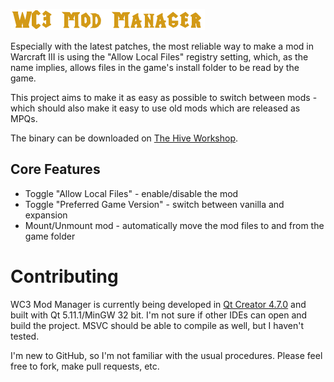![WC3 Mod Manager](https://raw.githubusercontent.com/EzraZebra/WC3ModManager/master/img/logo.png)

Especially with the latest patches, the most reliable way to make a mod in Warcraft III is using the "Allow Local Files" registry setting, which, as the name implies, allows files in the game's install folder to be read by the game.

This project aims to make it as easy as possible to switch between mods - which should also make it easy to use old mods which are released as MPQs.

The binary can be downloaded on [The Hive Workshop](https://www.hiveworkshop.com/threads/wc3-mod-manager.308948/).

## Core Features
* Toggle "Allow Local Files" - enable/disable the mod
* Toggle "Preferred Game Version" - switch between vanilla and expansion
* Mount/Unmount mod - automatically move the mod files to and from the game folder

# Contributing
WC3 Mod Manager is currently being developed in [Qt Creator 4.7.0](https://www.qt.io/download-qt-installer) and built with Qt 5.11.1/MinGW 32 bit. I'm not sure if other IDEs can open and build the project. MSVC should be able to compile as well, but I haven't tested.

I'm new to GitHub, so I'm not familiar with the usual procedures. Please feel free to fork, make pull requests, etc.
